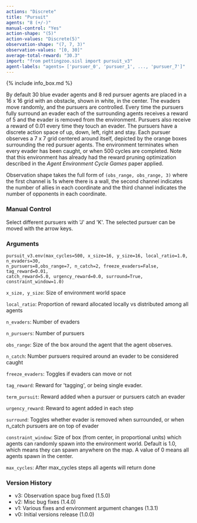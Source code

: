 ```yaml
---
actions: "Discrete"
title: "Pursuit"
agents: "8 (+/-)"
manual-control: "Yes"
action-shape: "(5)"
action-values: "Discrete(5)"
observation-shape: "(7, 7, 3)"
observation-values: "[0, 30]"
average-total-reward: "30.3"
import: "from pettingzoo.sisl import pursuit_v3"
agent-labels: "agents= ['pursuer_0', 'pursuer_1', ..., 'pursuer_7']"
---
```


{% include info_box.md %}



By default 30 blue evader agents and 8 red pursuer agents are placed in a 16 x 16 grid with an obstacle, shown in white, in the center. The evaders move randomly, and the pursuers are controlled. Every time the pursuers fully surround an evader each of the surrounding agents receives a reward of 5 and the evader is removed from the environment. Pursuers also receive a reward of 0.01 every time they touch an evader. The pursuers have a discrete action space of up, down, left, right and stay. Each pursuer observes a 7 x 7 grid centered around itself, depicted by the orange boxes surrounding the red pursuer agents. The environment terminates when every evader has been caught, or when 500 cycles are completed.  Note that this environment has already had the reward pruning optimization described in the *Agent Environment Cycle Games* paper applied.

Observation shape takes the full form of `(obs_range, obs_range, 3)` where the first channel is 1s where there is a wall, the second channel indicates the number of allies in each coordinate and the third channel indicates the number of opponents in each coordinate.

### Manual Control

Select different pursuers with 'J' and 'K'. The selected pursuer can be moved with the arrow keys.


### Arguments

```
pursuit_v3.env(max_cycles=500, x_size=16, y_size=16, local_ratio=1.0, n_evaders=30,
n_pursuers=8,obs_range=7, n_catch=2, freeze_evaders=False, tag_reward=0.01,
catch_reward=5.0, urgency_reward=0.0, surround=True, constraint_window=1.0)
```

`x_size, y_size`: Size of environment world space

`local_ratio`: Proportion of reward allocated locally vs distributed among all agents

`n_evaders`:  Number of evaders

`n_pursuers`:  Number of pursuers

`obs_range`:  Size of the box around the agent that the agent observes.

`n_catch`:  Number pursuers required around an evader to be considered caught

`freeze_evaders`:  Toggles if evaders can move or not

`tag_reward`:  Reward for 'tagging', or being single evader.

`term_pursuit`:  Reward added when a pursuer or pursuers catch an evader

`urgency_reward`:  Reward to agent added in each step

`surround`:  Toggles whether evader is removed when surrounded, or when n_catch pursuers are on top of evader

`constraint_window`: Size of box (from center, in proportional units) which agents can randomly spawn into the environment world. Default is 1.0, which means they can spawn anywhere on the map. A value of 0 means all agents spawn in the center.

`max_cycles`:  After max_cycles steps all agents will return done


### Version History

* v3: Observation space bug fixed (1.5.0)
* v2: Misc bug fixes (1.4.0)
* v1: Various fixes and environment argument changes (1.3.1)
* v0: Initial versions release (1.0.0)
